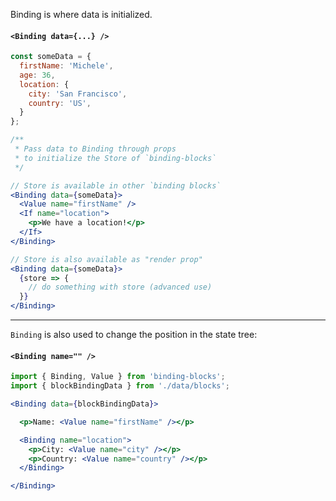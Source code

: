 Binding is where data is initialized.
#### `<Binding data={...} />`

```jsx static
const someData = {
  firstName: 'Michele',
  age: 36,
  location: {
    city: 'San Francisco',
    country: 'US',
  }
};

/**
 * Pass data to Binding through props
 * to initialize the Store of `binding-blocks`
 */

// Store is available in other `binding blocks`
<Binding data={someData}>
  <Value name="firstName" />
  <If name="location">
    <p>We have a location!</p>
  </If>
</Binding>

// Store is also available as "render prop"
<Binding data={someData}>
  {store => {
    // do something with store (advanced use)
  }}
</Binding>
```

---

`Binding` is also used to change the position in the state tree:
#### `<Binding name="" />`

```jsx
import { Binding, Value } from 'binding-blocks';
import { blockBindingData } from './data/blocks';

<Binding data={blockBindingData}>

  <p>Name: <Value name="firstName" /></p>

  <Binding name="location">
    <p>City: <Value name="city" /></p>
    <p>Country: <Value name="country" /></p>
  </Binding>

</Binding>
```